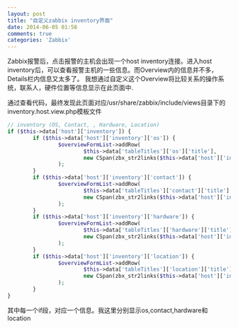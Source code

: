 ```yaml
---
layout: post
title: "自定义zabbix inventory界面"
date: 2014-06-05 01:58
comments: true
categories: 'Zabbix'
---
```

Zabbix报警后，点击报警的主机会出现一个host inventory连接。进入host inventory后，可以查看报警主机的一些信息。而Overview内的信息并不多，Details栏内信息又太多了。
我想通过自定义这个Overview将比较关系的操作系统，联系人，硬件位置等信息显示在此页面中.

通过查看代码，最终发现此页面对应/usr/share/zabbix/include/views目录下的inventory.host.view.php模板文件

``` php
// inventory (OS, Contact, , Hardware, Location)
if ($this->data['host']['inventory']) {
        if ($this->data['host']['inventory']['os']) {
                $overviewFormList->addRow(
                        $this->data['tableTitles']['os']['title'],
                        new CSpan(zbx_str2links($this->data['host']['inventory']['os']), 'text-field')
                );
        }
        if ($this->data['host']['inventory']['contact']) {
                $overviewFormList->addRow(
                        $this->data['tableTitles']['contact']['title'],
                        new CSpan(zbx_str2links($this->data['host']['inventory']['contact']), 'text-field')
                );
        }
        if ($this->data['host']['inventory']['hardware']) {
                $overviewFormList->addRow(
                        $this->data['tableTitles']['hardware']['title'],
                        new CSpan(zbx_str2links($this->data['host']['inventory']['hardware']), 'text-field')
                );
        }
        if ($this->data['host']['inventory']['location']) {
                $overviewFormList->addRow(
                        $this->data['tableTitles']['location']['title'],
                        new CSpan(zbx_str2links($this->data['host']['inventory']['location']), 'text-field')
                );
        }
}

```

其中每一个if段，对应一个信息。我这里分别显示os,contact,hardware和location



